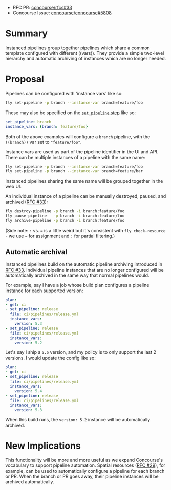 * RFC PR: [concourse/rfcs#33](https://github.com/concourse/rfcs/pull/33)
* Concourse Issue: [concourse/concourse#5808](https://github.com/concourse/concourse/issues/5808)

# Summary

Instanced pipelines group together pipelines which share a common template configured with different ((vars)). They provide a simple two-level hierarchy and automatic archiving of instances which are no longer needed.

# Proposal

Pipelines can be configured with 'instance vars' like so:

```sh
fly set-pipeline -p branch --instance-var branch=feature/foo
```

These may also be specified on the [`set_pipeline` step][set-pipeline-rfc] like so:

```yaml
set_pipeline: branch
instance_vars: {branch: feature/foo}
```

Both of the above examples will configure a `branch` pipeline, with the `((branch))` var set to `"feature/foo"`.

Instance vars are used as part of the pipeline identifier in the UI and API. There can be multiple instances of a pipeline with the same name:

```sh
fly set-pipeline -p branch --instance-var branch=feature/foo
fly set-pipeline -p branch --instance-var branch=feature/bar
```

Instanced pipelines sharing the same name will be grouped together in the web UI.

An individual instance of a pipeline can be manually destroyed, paused, and archived ([RFC #33](https://github.com/concourse/rfcs/pull/33)):

```sh
fly destroy-pipeline -p branch -i branch:feature/foo
fly pause-pipeline   -p branch -i branch:feature/foo
fly archive-pipeline -p branch -i branch:feature/foo
```

(Side note: `:` vs. `=` is a little weird but it's consistent with `fly check-resource` - we use `=` for assignment and `:` for partial filtering.)

## Automatic archival

Instanced pipelines build on the automatic pipeline archiving introduced in [RFC #33](https://github.com/concourse/rfcs/pull/33). Individual pipeline instances that are no longer configured will be automatically archived in the same way that normal pipelines would.

For example, say I have a job whose build plan configures a pipeline instance for each supported version:

```yaml
plan:
- get: ci
- set_pipeline: release
  file: ci/pipelines/release.yml
  instance_vars:
    version: 5.3
- set_pipeline: release
  file: ci/pipelines/release.yml
  instance_vars:
    version: 5.2
```

Let's say I ship a `5.5` version, and my policy is to only support the last 2 versions. I would update the config like so:


```yaml
plan:
- get: ci
- set_pipeline: release
  file: ci/pipelines/release.yml
  instance_vars:
    version: 5.4
- set_pipeline: release
  file: ci/pipelines/release.yml
  instance_vars:
    version: 5.3
```

When this build runs, the `version: 5.2` instance will be automatically archived.


# New Implications

This functionality will be more and more useful as we expand Concourse's vocabulary to support pipeline automation. Spatial resources ([RFC #29](https://github.com/concourse/rfcs/pull/29)), for example, can be used to automatically configure a pipeline for each branch or PR. When the branch or PR goes away, their pipeline instances will be archived automatically.


[set-pipeline-rfc]: https://github.com/concourse/rfcs/pull/31
